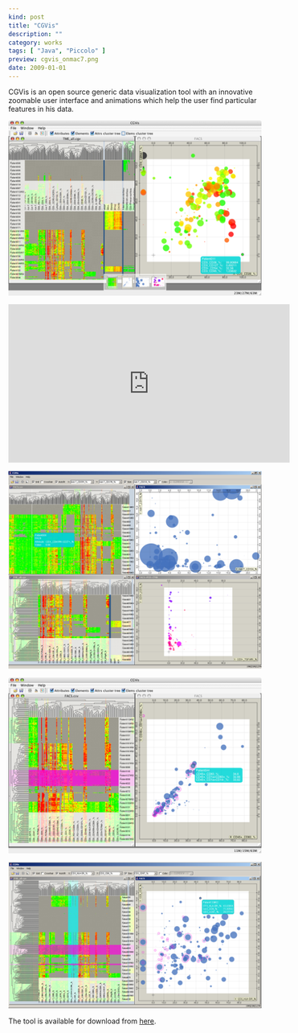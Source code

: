 ```yaml
---
kind: post
title: "CGVis"
description: ""
category: works
tags: [ "Java", "Piccolo" ]
preview: cgvis_onmac7.png
date: 2009-01-01
---
```


CGVis is an open source generic data visualization tool with an innovative zoomable user interface and animations which help the user find particular features in his data.

![](cgvis_onmac7.png)

<iframe width="560" height="315" src="https://www.youtube.com/embed/uNuOjlZ0Rdw?rel=0&amp;showinfo=0&amp;start=10" frameborder="0" allow="autoplay; encrypted-media" allowfullscreen></iframe>

![](four_views4.png) 

![](cgvis_onmac3.png)

![](two_views.png)

The tool is available for download from [here](http://code.google.com/p/cgvis/).
